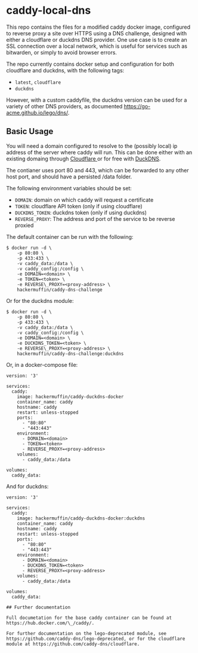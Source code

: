 # caddy-local-dns

This repo contains the files for a modified caddy docker image, configured to reverse proxy a site over HTTPS using a DNS challenge, designed with either a cloudflare or duckdns DNS provider. One use case is to create an SSL connection over a local network, which is useful for services such as bitwarden, or simply to avoid browser errors.

The repo currently contains docker setup and configuration for both cloudflare and duckdns, with the following tags:
- `latest`, `cloudflare`
- `duckdns`

However, with a custom caddyfile, the duckdns version can be used for a variety of other DNS providers, as documented https://go-acme.github.io/lego/dns/.

## Basic Usage
You will need a domain configured to resolve to the (possibly local) ip address of the server where caddy will run. This can be done either with an existing domaing through [Cloudflare ](https://www.cloudflare.com/) or for free with [DuckDNS](https://www.duckdns.org/). 

The contianer uses port 80 and 443, which can be forwarded to any other host port, and should have a persisted /data folder. 

The following environment variables should be set:
- `DOMAIN`: domain on which caddy will request a certificate
- `TOKEN`: cloudflare  API token (only if using cloudflare)
- `DUCKDNS_TOKEN`: duckdns token (only if using duckdns)
- `REVERSE_PROXY`: The address and port of the service to be reverse proxied

The default container can be run with the following:

```console
$ docker run -d \
    -p 80:80 \
    -p 433:433 \
    -v caddy_data:/data \
    -v caddy_config:/config \
    -e DOMAIN=<domain> \ 
    -e TOKEN=<token> \
    -e REVERSE\_PROXY=<proxy-address> \
    hackermuffin/caddy-dns-challenge
```

Or for the duckdns module:
```console
$ docker run -d \
    -p 80:80 \
    -p 433:433 \
    -v caddy_data:/data \
    -v caddy_config:/config \
    -e DOMAIN=<domain> \ 
    -e DUCKDNS_TOKEN=<token> \
    -e REVERSE\_PROXY=<proxy-address> \
    hackermuffin/caddy-dns-challenge:duckdns
```

Or, in a docker-compose file:

```console
version: '3'
 
services: 
  caddy:
    image: hackermuffin/caddy-duckdns-docker
    container_name: caddy
    hostname: caddy
    restart: unless-stopped
    ports:
      - "80:80"
      - "443:443"
    environment:
      - DOMAIN=<domain>
      - TOKEN=<token>
      - REVERSE_PROXY=<proxy-address>
    volumes:
      - caddy_data:/data

volumes:
  caddy_data:
```

And for duckdns:
```console
version: '3'
 
services: 
  caddy:
    image: hackermuffin/caddy-duckdns-docker:duckdns
    container_name: caddy
    hostname: caddy
    restart: unless-stopped
    ports:
      - "80:80"
      - "443:443"
    environment:
      - DOMAIN=<domain>
      - DUCKDNS_TOKEN=<token>
      - REVERSE_PROXY=<proxy-address>
    volumes:
      - caddy_data:/data

volumes:
  caddy_data:

## Further documentation

Full documetation for the base caddy container can be found at https://hub.docker.com/\_/caddy/.

For further documentation on the lego-deprecated module, see https://github.com/caddy-dns/lego-deprecated, or for the cloudflare module at https://github.com/caddy-dns/cloudflare.
